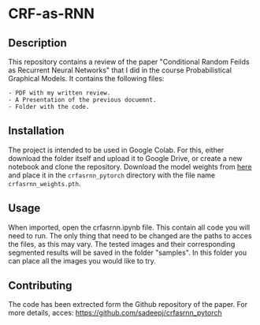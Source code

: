 # CRF-as-RNN

## Description

This repository contains a review of the paper "Conditional Random Feilds as Recurrent Neural Networks" that I did in the course Probabilistical Graphical Models. It contains the following files:

    - PDF with my written review.
    - A Presentation of the previous docuemnt.
    - Folder with the code.
    
## Installation

The project is intended to be used in Google Colab. For this, either download the folder itself and upload it to Google Drive, or create a new notebook and clone the repository.
Download the model weights from [here](https://github.com/sadeepj/crfasrnn_pytorch/releases/download/0.0.1/crfasrnn_weights.pth) and place it in the `crfasrnn_pytorch` directory with the file name `crfasrnn_weights.pth`.

## Usage

When imported, open the crfasrnn.ipynb file. This contain all code you will need to run. The only thing that need to be changed are the paths to acces the files, as this may vary.
The tested images and their corresponding segmented results will be saved in the folder "samples". In this folder you can place all the images you would like to try.

## Contributing

The code has been extrected form the Github repository of the paper. For more details, acces: https://github.com/sadeepj/crfasrnn_pytorch
